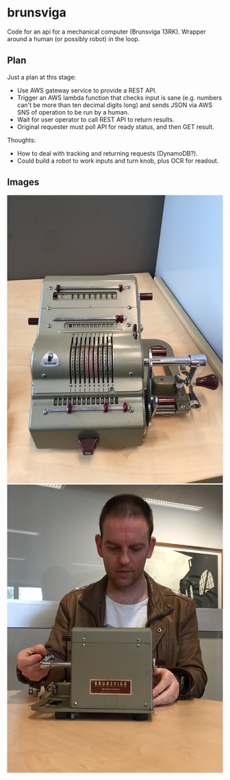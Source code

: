# brunsviga
Code for an api for a mechanical computer (Brunsviga 13RK). Wrapper around a human (or possibly robot) in the loop.

## Plan
Just a plan at this stage:
* Use AWS gateway service to provide a REST API.
* Trigger an AWS lambda function that checks input is sane (e.g. numbers can't be more than ten decimal digits long) and sends JSON via AWS SNS of operation to be run by a human.
* Wait for user operator to call REST API to return results.
* Original requester must poll API for ready status, and then GET result.

Thoughts:
* How to deal with tracking and returning requests (DynamoDB?).
* Could build a robot to work inputs and turn knob, plus OCR for readout.

## Images
![Brunsviga 13RK](Brunsviga13RK.jpg "Brunsviga 13RK")
![me operating my Brunsviga 13RK](man_and_machine.jpg "Me and my Brunsviga13RK")
